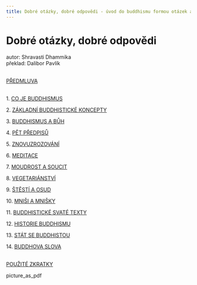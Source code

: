 ```yaml
---
title: Dobré otázky, dobré odpovědi - úvod do buddhismu formou otázek a odpovědí
---
```


# Dobré otázky, dobré odpovědi

autor: Shravasti Dhammika<br>
překlad: Dalibor Pavlík<br><br>

[PŘEDMLUVA](/texty/dobre-otazky-dobre-odpovedi/0-predmluva) <br><br>

<span>1.</span> [CO JE BUDDHISMUS](/texty/dobre-otazky-dobre-odpovedi/1-co-je-buddhismus)

<span>2.</span> [ZÁKLADNÍ BUDDHISTICKÉ KONCEPTY](/texty/dobre-otazky-dobre-odpovedi/2-zakladni-buddhisticke-koncepty)

<span>3.</span> [BUDDHISMUS A BŮH](/texty/dobre-otazky-dobre-odpovedi/3-buddhismus-a-buh)

<span>4.</span> [PĚT PŘEDPISŮ](/texty/dobre-otazky-dobre-odpovedi/4-pet-predpisu)

<span>5.</span> [ZNOVUZROZOVÁNÍ](/texty/dobre-otazky-dobre-odpovedi/5-znovuzrozovani)

<span>6.</span> [MEDITACE](/texty/dobre-otazky-dobre-odpovedi/6-meditace)

<span>7.</span> [MOUDROST A SOUCIT](/texty/dobre-otazky-dobre-odpovedi/7-moudrost-a-soucit)

<span>8.</span> [VEGETARIÁNSTVÍ](/texty/dobre-otazky-dobre-odpovedi/8-vegetarianstvi)

<span>9.</span> [ŠTĚSTÍ A OSUD](/texty/dobre-otazky-dobre-odpovedi/9-stesti-a-osud)

<span>10.</span> [MNIŠI A MNIŠKY](/texty/dobre-otazky-dobre-odpovedi/10-mnisi-a-mnisky)

<span>11.</span> [BUDDHISTICKÉ SVATÉ TEXTY](/texty/dobre-otazky-dobre-odpovedi/11-buddhisticke-svate-texty)

<span>12.</span> [HISTORIE BUDDHISMU](/texty/dobre-otazky-dobre-odpovedi/12-historie-buddhismu)

<span>13.</span> [STÁT SE BUDDHISTOU](/texty/dobre-otazky-dobre-odpovedi/13-stat-se-buddhistou)

<span>14.</span> [BUDDHOVA SLOVA](/texty/dobre-otazky-dobre-odpovedi/14-buddhova-slova)<br><br>

[POUŽITÉ ZKRATKY](/texty/dobre-otazky-dobre-odpovedi/pouzite-zkratky)<br>

<span class="material-icons pdf">
picture_as_pdf
</span>
